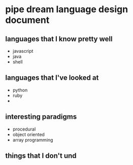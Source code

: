 # pipe dream language design document

## languages that I know pretty well

- javascript
- java
- shell

## languages that I've looked at

- python
- ruby
- 

## interesting paradigms

- procedural
- object oriented
- array programming

## things that I don't und
